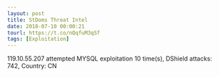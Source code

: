 ```yaml
---
layout: post
title: StDoms Threat Intel
date: 2018-07-10 00:00:21
tourl: https://t.co/nQqfuM3qSf
tags: [Exploitation]
---
```

119.10.55.207 attempted MYSQL exploitation 10 time(s), DShield attacks: 742, Country: CN